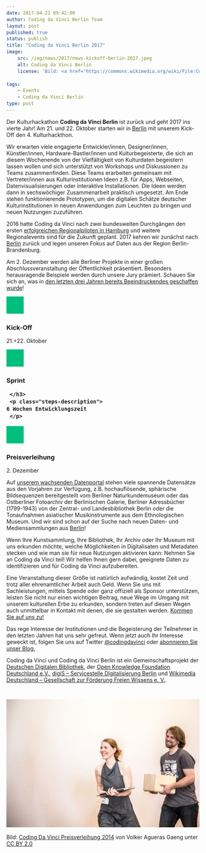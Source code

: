 ```yaml
---
date: 2017-04-21 09:42:00
author: Coding da Vinci Berlin Team
layout: post
published: true
status: publish
title: "Coding da Vinci Berlin 2017"
image:
    src: /img/news/2017/news-kickoff-berlin-2017.jpeg
    alt: Coding da Vinci Berlin
    license: 'Bild: <a href="https://commons.wikimedia.org/wiki/File:Coding_da_Vinci_Kick_Off_(25_%26_26-04-2015)_044.jpg">Coding Da Vinci Kick Offs 2015</a> von <a href="http://www.frischefotos.de/">Heiko Marquardt</a> unter <a href="https://creativecommons.org/licenses/by/3.0/deed.en">CC BY 3.0</a>'

tags:
    - Events
    - Coding da Vinci Berlin
type: post
---
```

Der Kulturhackathon **Coding da Vinci Berlin** ist zurück und geht 2017 ins vierte Jahr! Am 21. und 22. Oktober starten wir in <a href="/events/">Berlin</a> mit unserem Kick-Off den 4. Kulturhackthon.

Wir erwarten viele engagierte Entwickler/innen, Designer/innen, Künstler/innen, Hardware-Bastler/innen und Kulturbegeisterte, die sich an diesem Wochenende von der Vielfältigkeit von Kulturdaten begeistern lassen wollen und sich unterstützt von Workshops und Diskussionen zu Teams zusammenfinden. Diese Teams erarbeiten gemeinsam mit Vertreter/innen aus Kulturinstitutionen Ideen z.B. für Apps, Webseiten, Datenvisualisierungen oder interaktive Installationen. Die Ideen werden dann in sechswöchiger Zusammenarbeit praktisch umgesetzt. Am Ende stehen funktionierende Prototypen, um die digitalen Schätze deutscher Kulturinstitutionen in neuen Anwendungen zum Leuchten zu bringen und neuen Nutzungen zuzuführen.

2016 hatte Coding da Vinci nach zwei bundesweiten Durchgängen den ersten [erfolgreichen Regionalpiloten in Hamburg](https://codingdavinci.de/news/2017/03/10/coding-da-vinci-nord-ein-nachhaltiger-erfolg.html) und weitere Regionalevents sind für die Zukunft geplant. 2017 kehren wir zunächst nach <a href="/events">Berlin</a> zurück und legen unseren Fokus auf Daten aus der Region Berlin-Brandenburg.

Am 2. Dezember werden alle Berliner Projekte in einer großen Abschlussveranstaltung der Öffentlichkeit präsentiert. Besonders herausragende Beispiele werden durch unsere Jury prämiert. Schauen Sie sich an, was in [den letzten drei Jahren bereits Beeindruckendes geschaffen wurde](https://codingdavinci.de/projekte/)!  

 <div class="steps-timeline">
   <div class="steps-one">
     <img class="steps-img" src="/img/cdv-green-45x45.png" alt="">
     <h3 class="steps-name">
       Kick-Off
     </h3>
     <p class="steps-description">
	21.+22. Oktober
     </p>
   </div>

   <div class="steps-two">
     <img class="steps-img" src="/img/cdv-green-45x45.png" alt="">
     <h3 class="steps-name">
       Sprint

     </h3>
     <p class="steps-description">
	6 Wochen Entwicklungszeit
     </p>
   </div>

   <div class="steps-three">
     <img class="steps-img" src="/img/cdv-green-45x45.png" alt="">
     <h3 class="steps-name">
       Preisverleihung
     </h3>
     <p class="steps-description">
	2. Dezember
     </p>
   </div>
 </div>

<p>Auf <a href="https://codingdavinci.de/daten/">unserem wachsenden Datenportal</a> stehen viele spannende Datensätze aus den Vorjahren zur Verfügung, z.B. hochauflösende, sphärische Bildsequenzen bereitgestellt vom Berliner Naturkundemuseum oder das Ostberliner Fotoarchiv der Berlinischen Galerie, Berliner Adressbücher (1799-1943) von der Zentral- und Landesbibliothek Berlin oder die Tonaufnahmen asiatischer Musikinstrumente aus dem Ethnologischen Museum. Und wir sind schon auf der Suche nach neuen Daten- und Mediensammlungen aus <a href="/events">Berlin</a>!</p>
<p>Wenn Ihre Kunstsammlung, Ihre Bibliothek, Ihr Archiv oder Ihr Museum mit uns erkunden möchte, welche Möglichkeiten in Digitalisaten und Metadaten stecken und wie man sie für neue Nutzungen aktivieren kann: Nehmen Sie an Coding da Vinci teil! Wir helfen Ihnen gern dabei, geeignete Daten zu identifizieren und für Coding da Vinci aufzubereiten.</p>
<p>Eine Veranstaltung dieser Größe ist natürlich aufwändig, kostet Zeit und trotz aller ehrenamtlicher Arbeit auch Geld. Wenn Sie uns mit Sachleistungen, mittels Spende oder ganz offiziell als Sponsor unterstützen, leisten Sie nicht nur einen wichtigen Beitrag, neue Wege im Umgang mit unserem kulturellen Erbe zu erkunden, sondern treten auf diesen Wegen auch unmittelbar in Kontakt mit denen, die sie gestalten werden. <a href="mailto:info@codingdavinci.de">Kommen Sie auf uns zu!</a></p>
<p>Das rege Interesse der Institutionen und die Begeisterung der Teilnehmer in den letzten Jahren hat uns sehr gefreut. Wenn jetzt auch Ihr Interesse geweckt ist, folgen Sie uns auf Twitter <a href="https://twitter.com/codingdavinci">@codingdavinci</a> oder <a href="https://codingdavinci.de/atom.xml">abonnieren Sie unser Blog.</a></p>
<p>Coding da Vinci und Coding da Vinci Berlin ist ein Gemeinschaftsprojekt der <a href="https://www.deutsche-digitale-bibliothek.de/">Deutschen Digitalen Bibliothek</a>, der <a href="https://okfn.de/">Open Knowledge Foundation Deutschland e.V.</a>, <a href="http://www.servicestelle-digitalisierung.de/">digiS – Servicestelle Digitalisierung Berlin</a> und <a href="https://wikimedia.de">Wikimedia Deutschland – Gesellschaft zur Förderung Freien Wissens e. V.</a>.</p>

<div class="container-fluid" style="margin-top: 3em;">
<div class="col-lg-9  col-md-10 col-md-offset-1">
<img class="img-responsive center-block image-content" src="/img/news/2017/1024px-Coding_da_Vinci_-_Der_Kultur-Hackathon_(14659695571).jpg" /> 
<p class="image-caption">Bild: <a href="https://commons.wikimedia.org/wiki/File:Coding_da_Vinci_-_Der_Kultur-Hackathon_(14659695571).jpg">Coding Da Vinci Preisverleihung 2014</a> von Volker Agueras Gaeng unter <a href="https://creativecommons.org/licenses/by/2.0/deed.en">CC BY 2.0</a></p>
</div>
</div>
